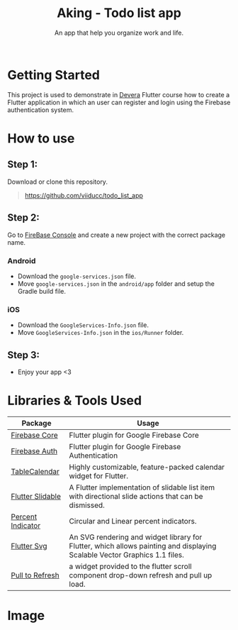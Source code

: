 
<h1 align="center">Aking - Todo list app</h1>

<p align="center">An  app that help you organize work and life.</p>

<br>

# Getting Started

This project is used to demonstrate in [Devera](https://devera.vn) Flutter course how to create a Flutter application in which an user can register and login using the Firebase authentication system.

# How to use

## Step 1: 
Download or clone this repository.
> https://github.com/viiducc/todo_list_app

## Step 2: 
Go to [FireBase Console](https://console.firebase.google.com/) and create a new project with the correct package name.

### Android
- Download the `google-services.json` file.
- Move `google-services.json` in the `android/app` folder and setup the Gradle build file. 

### iOS
- Download the `GoogleServices-Info.json` file.
- Move `GoogleServices-Info.json` in the `ios/Runner` folder.

## Step 3: 
- Enjoy your app <3


# Libraries & Tools Used
| Package  | Usage |
| ------ | ------ |
| [Firebase Core](https://pub.dev/packages/firebase_core) | Flutter plugin for Google Firebase Core
| [Firebase Auth](https://pub.dev/packages/firebase_auth) | Flutter plugin for Google Firebase Authentication
| [TableCalendar ](https://pub.dev/packages/table_calendar) | Highly customizable, feature-packed calendar widget for Flutter.
| [Flutter Slidable ](https://pub.dev/packages/flutter_slidable) | A Flutter implementation of slidable list item with directional slide actions that can be dismissed.
| [Percent Indicator ](https://pub.dev/packages/percent_indicator) | Circular and Linear percent indicators.
| [Flutter Svg](https://pub.dev/packages/flutter_svg) | An SVG rendering and widget library for Flutter, which allows painting and displaying Scalable Vector Graphics 1.1 files.
| [Pull to Refresh ](https://pub.dev/packages/pull_to_refresh) | a widget provided to the flutter scroll component drop-down refresh and pull up load.

# Image


